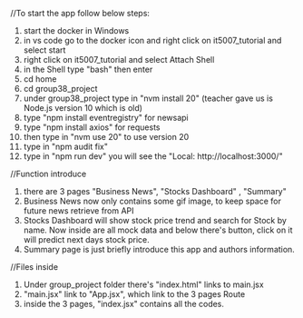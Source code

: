 //To start the app follow below steps:
1. start the docker in Windows
2. in vs code go to the docker icon and right click on it5007_tutorial and select start
3. right click on it5007_tutorial and select Attach Shell
4. in the Shell type "bash" then enter
5. cd home
6. cd group38_project
7. under group38_project type in "nvm install 20"  (teacher gave us is Node.js version 10 which is old)
8. type "npm install eventregistry" for newsapi
9. type "npm install axios" for requests
10. then type in "nvm use 20"  to use version 20
11. type in "npm audit fix"
12. type in "npm run dev"   you will see the "Local:   http://localhost:3000/"

//Function introduce
1. there are 3 pages "Business News", "Stocks Dashboard" , "Summary"
2. Business News now only contains some gif image, to keep space for future news retrieve from API 
3. Stocks Dashboard will show stock price trend and search for Stock by name. Now inside are all mock data
and below there's button, click on it will predict next days stock price.
4. Summary page is just briefly introduce this app and authors information.

//Files inside
1. Under group_project folder there's "index.html" links to main.jsx <script type="module" src="/src/main.jsx"></script>
2. "main.jsx" link to "App.jsx", which link to the 3 pages Route
3. inside the 3 pages, "index.jsx" contains all the codes. 
